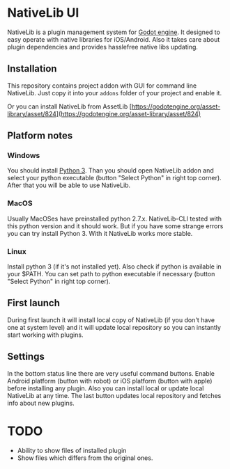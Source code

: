# NativeLib UI

NativeLib is a plugin management system for [Godot engine](http://godotengine.org/). It designed to easy operate with native libraries for iOS/Android. Also it takes care about plugin dependencies and provides hasslefree native libs updating.

## Installation

This repository contains project addon with GUI for command line NativeLib. Just copy it into your `addons` folder of your project and enable it.

Or you can install NativeLib from AssetLib [https://godotengine.org/asset-library/asset/824](https://godotengine.org/asset-library/asset/824)

## Platform notes

### Windows

You should install [Python 3](https://www.python.org/downloads/windows/). Than you should open NativeLib addon and select your python executable (button "Select Python" in right top corner). After that you will be able to use NativeLib.

### MacOS

Usually MacOSes have preinstalled python 2.7.x. NativeLib-CLI tested with this python version and it should work. But if you have some strange errors you can try install Python 3. With it NativeLib works more stable.

### Linux

Install python 3 (if it's not installed yet). Also check if python is available in your $PATH. You can set path to python executable if necessary (button "Select Python" in right top corner).

## First launch

During first launch it will install local copy of NativeLib (if you don't have one at system level) and it will update local repository so you can instantly start working with plugins.

## Settings

In the bottom status line there are very useful command buttons. Enable Android platform (button with robot) or iOS platform (button with apple) before installing any plugin. Also you can install local or update local NativeLib at any time. The last button updates local repository and fetches info about new plugins.

# TODO
* Ability to show files of installed plugin
* Show files which differs from the original ones.

